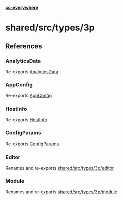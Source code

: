 [**cc-everywhere**](../../../../index.md)

<HorizontalLine />

# shared/src/types/3p

## References

### AnalyticsData

Re-exports [AnalyticsData](app-config-types/type-aliases/analytics-data.md)

<HorizontalLine />

### AppConfig

Re-exports [AppConfig](app-config-types/interfaces/app-config.md)

<HorizontalLine />

### HostInfo

Re-exports [HostInfo](host-info-types/type-aliases/host-info.md)

<HorizontalLine />

### ConfigParams

Re-exports [ConfigParams](host-info-types/type-aliases/config-params.md)

<HorizontalLine />

### Editor

Renames and re-exports [shared/src/types/3p/editor](editor/index.md)

<HorizontalLine />

### Module

Renames and re-exports [shared/src/types/3p/module](module/index.md)
